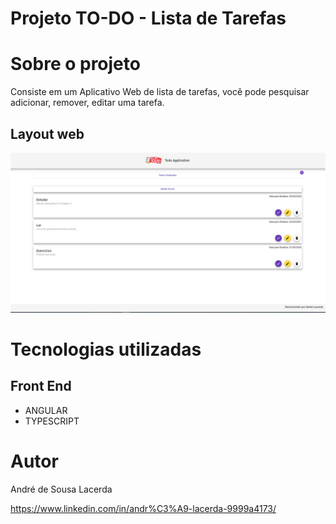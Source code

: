 # Projeto TO-DO - Lista de Tarefas


# Sobre o projeto

Consiste em um Aplicativo Web de lista de tarefas, você pode pesquisar adicionar, remover, editar uma tarefa.


## Layout web
![Web 1](https://github.com/aslac2020/imagespublicacao/blob/main/assets/images/Sites/todo%20angular.PNG)

# Tecnologias utilizadas

## Front End
- ANGULAR
- TYPESCRIPT

# Autor

André de Sousa Lacerda

https://www.linkedin.com/in/andr%C3%A9-lacerda-9999a4173/
